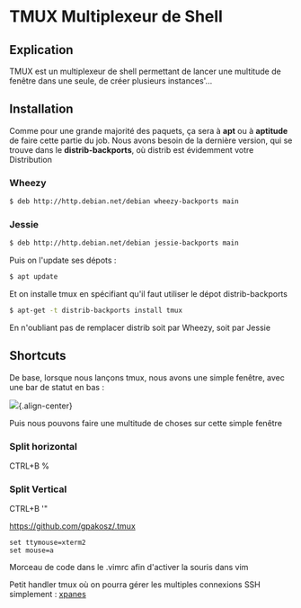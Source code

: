 # TMUX Multiplexeur de Shell 
 
## Explication 
 
TMUX est un multiplexeur de shell permettant de lancer une multitude de 
fenêtre dans une seule, de créer plusieurs instances'... 
 
## Installation 
 
Comme pour une grande majorité des paquets, ça sera à **apt** ou à 
**aptitude** de faire cette partie du job. Nous avons besoin de la 
dernière version, qui se trouve dans le **distrib-backports**, où 
distrib est évidemment votre Distribution 
 
### Wheezy 
 
``` bash 
$ deb http://http.debian.net/debian wheezy-backports main 
``` 
 
### Jessie 
 
``` bash 
$ deb http://http.debian.net/debian jessie-backports main 
``` 
 
Puis on l'update ses dépots : 
 
``` bash 
$ apt update 
``` 
 
Et on installe tmux en spécifiant qu'il faut utiliser le dépot 
distrib-backports 
 
``` bash 
$ apt-get -t distrib-backports install tmux 
``` 
 
En n'oubliant pas de remplacer distrib soit par Wheezy, soit par Jessie 
 
## Shortcuts 
 
De base, lorsque nous lançons tmux, nous avons une simple fenêtre, avec 
une bar de statut en bas : 
 
![](/tmux-standard.jpg){.align-center} 
 
Puis nous pouvons faire une multitude de choses sur cette simple fenêtre 
 
### Split horizontal 
 
CTRL+B % 
 
### Split Vertical 
 
CTRL+B '" 
 
<https://github.com/gpakosz/.tmux> 
 
    set ttymouse=xterm2 
    set mouse=a 
 
Morceau de code dans le .vimrc afin d'activer la souris dans vim 
 
Petit handler tmux où on pourra gérer les multiples connexions SSH 
simplement : [xpanes](https://github.com/greymd/tmux-xpanes) 
